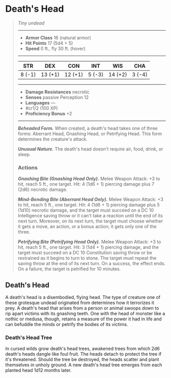 # Death's Head
>*Tiny undead*
>___
>- **Armor Class** 16 (natural armor)
>- **Hit Points** 17 (5d4 + 5)
>- **Speed** 0 ft., fly 30 ft. (hover)
>___
>|STR|DEX|CON|INT|WIS|CHA|
>|:---:|:---:|:---:|:---:|:---:|:---:|
>|8 (-1)|13 (+1)|12 (+1)|5 (-3)|14 (+2)|3 (-4)|
>___
>- **Damage Resistances** necrotic
>- **Senses** passive Perception 12
>- **Languages** —
>- #cr1/2 (100 XP)
>- **Proficiency Bonus** +2
>___
>***Beheaded Form.*** When created, a death's head takes one of three forms: Aberrant Head, Gnashing Head, or Petrifying Head. This form determines the creature's attack.  
>
>***Unusual Nature.*** The death's head doesn't require air, food, drink, or sleep.  
>
>### Actions
>***Gnashing Bite (Gnashing Head Only).*** Melee Weapon Attack: +3 to hit, reach 5 ft., one target. Hit: 4 (1d6 + 1) piercing damage plus 7 (2d6) necrotic damage.  
>
>***Mind-Bending Bite (Aberrant Head Only).*** Melee Weapon Attack: +3 to hit, reach 5 ft., one target. Hit: 4 (1d6 + 1) piercing damage plus 5 (1d10) necrotic damage, and the target must succeed on a DC 10 Intelligence saving throw or it can't take a reaction until the end of its next turn. Moreover, on its next turn, the target must choose whether it gets a move, an action, or a bonus action; it gets only one of the three.  
>
>***Petrifying Bite (Petrifying Head Only).*** Melee Weapon Attack: +3 to hit, reach 5 ft., one target. Hit: 3 (1d4 + 1) piercing damage, and the target must succeed on a DC 10 Constitution saving throw or be restrained as it begins to turn to stone. The target must repeat the saving throw at the end of its next turn. On a success, the effect ends. On a failure, the target is petrified for 10 minutes.

## Death's Head

A death's head is a disembodied, flying head. The type of creature one of these grotesque undead originated from determines how it terrorizes it prey. A death's head that arises from a person or animal swoops down to rip apart victims with its gnashing teeth. One with the head of monster like a nothic or medusa, though, retains a measure of the power it had in life and can befuddle the minds or petrify the bodies of its victims.

### Death's Head Tree
In cursed wilds grow death's head trees, awakened trees from which 2d6 death's heads dangle like foul fruit. The heads detach to protect the tree if it's threatened. Should the tree be destroyed, the heads scatter and plant themselves in unholy ground. A new death's head tree emerges from each planted head 1d12 months later.